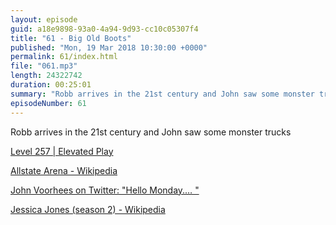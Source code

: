 ```yaml
---
layout: episode
guid: a18e9898-93a0-4a94-9d93-cc10c05307f4
title: "61 - Big Old Boots"
published: "Mon, 19 Mar 2018 10:30:00 +0000"
permalink: 61/index.html
file: "061.mp3"
length: 24322742
duration: 00:25:01
summary: "Robb arrives in the 21st century and John saw some monster trucks"
episodeNumber: 61
---
```


Robb arrives in the 21st century and John saw some monster trucks

[Level 257 | Elevated Play](http://www.level257.com/)

[Allstate Arena - Wikipedia](https://en.wikipedia.org/wiki/Allstate_Arena)

[John Voorhees on Twitter: "Hello Monday.… "](https://twitter.com/johnvoorhees/status/970664346648043520)

[Jessica Jones (season 2) - Wikipedia](https://en.wikipedia.org/wiki/Jessica_Jones_(season_2))

